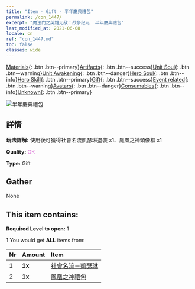 ```yaml
---
title: "Item - Gift - 半年慶典禮包"
permalink: /con_1447/
excerpt: "魔法门之英雄无敌：战争纪元  半年慶典禮包"
last_modified_at: 2021-06-08
locale: cn
ref: "con_1447.md"
toc: false
classes: wide
---
```

 [Materials](/ItemsCN/){: .btn .btn--primary}[Artifacts](/ItemsCN/Artifacts/){: .btn .btn--success}[Unit Soul](/ItemsCN/UnitSoul/){: .btn .btn--warning}[Unit Awakening](/ItemsCN/UnitAwakening/){: .btn .btn--danger}[Hero Soul](/ItemsCN/HeroSoul/){: .btn .btn--info}[Hero Skill](/ItemsCN/HeroSkill/){: .btn .btn--primary}[Gift](/ItemsCN/Gift/){: .btn .btn--success}[Event related](/ItemsCN/Events/){: .btn .btn--warning}[Avatars](/ItemsCN/Avatars/){: .btn .btn--danger}[Consumables](/ItemsCN/Consumables/){: .btn .btn--info}[Unknown](/ItemsCN/Unknown/){: .btn .btn--primary}

 ![半年慶典禮包](/images/t/i_907028.png)

## 詳情
 **玩法詳解:** 使用後可獲得社會名流凱瑟琳塗裝 x1、鳳凰之神頭像框 x1

 **Quality:** <span style="color: #DA70D6">OK</span>

 **Type:** Gift

## Gather

  None

## This item contains:

 **Required Level to open:** 1

 1 You would get **ALL** items  from:

  | Nr | Amount |     Item    |
  |:---|:-------|:------------|
  | 1 |  **1x** | [社會名流－凱瑟琳](/cn/Items/con_1031/) |  | 
  | 2 |  **1x** | [鳳凰之神禮包](/cn/Items/con_618/) |  | 
